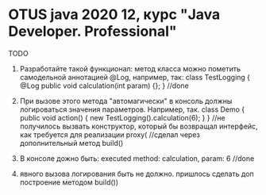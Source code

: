 # OTUS java 2020 12, курс "Java Developer. Professional"

TODO
1) Разработайте такой функционал:  метод класса можно пометить самодельной аннотацией @Log, например, так:
 class TestLogging {
 @Log
 public void calculation(int param) {};
 }
 //done
 
 2) При вызове этого метода "автомагически" в консоль должны логироваться значения параметров.
 Например, так.
 class Demo {
 public void action() {
 new TestLogging().calculation(6);
 }
 }
  //не получилось вызвать конструктор, который бы возвращал интерфейс, как требуется для реализации proxy(
 //сделал через дополнительный метод build()
 
 3) В консоле дожно быть:
 executed method: calculation, param: 6
 //done
 
 4) явного вызова логирования быть не должно.
 пришлось сделать доп построение методом build())
 
 